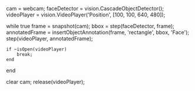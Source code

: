 cam = webcam;
faceDetector = vision.CascadeObjectDetector();
videoPlayer = vision.VideoPlayer('Position', [100, 100, 640, 480]);

while true
    frame = snapshot(cam);
    bbox = step(faceDetector, frame);
    annotatedFrame = insertObjectAnnotation(frame, 'rectangle', bbox, 'Face');
    step(videoPlayer, annotatedFrame);
    
    if ~isOpen(videoPlayer)
        break;
    end
end

clear cam;
release(videoPlayer);
